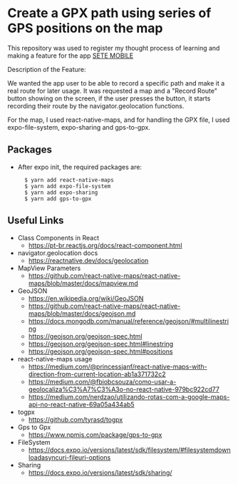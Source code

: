 # Create a GPX path using series of GPS positions on the map

This repository was used to register my thought process of learning and making a feature for the app [SETE MOBILE](https://github.com/marcosroriz/sete-mobile)

Description of the Feature: 

We wanted the app user to be able to record a specific path and make it a real route for later usage. It was requested a map and a "Record Route" button showing on the screen, if the user presses the button, it starts recording their route by the navigator.geolocation functions.

For the map, I used react-native-maps, and for handling the GPX file, I used expo-file-system, expo-sharing and gps-to-gpx.

## Packages

* After expo init, the required packages are:
  
        $ yarn add react-native-maps
        $ yarn add expo-file-system
        $ yarn add expo-sharing
        $ yarn add gps-to-gpx
  

## Useful Links
 - Class Components in React
   - https://pt-br.reactjs.org/docs/react-component.html
 - navigator.geolocation docs
   - https://reactnative.dev/docs/geolocation
 - MapView Parameters
   - https://github.com/react-native-maps/react-native-maps/blob/master/docs/mapview.md
 - GeoJSON
   - https://en.wikipedia.org/wiki/GeoJSON
   - https://github.com/react-native-maps/react-native-maps/blob/master/docs/geojson.md
   - https://docs.mongodb.com/manual/reference/geojson/#multilinestring
   - https://geojson.org/geojson-spec.html
   - https://geojson.org/geojson-spec.html#linestring
   - https://geojson.org/geojson-spec.html#positions
 - react-native-maps usage
   - https://medium.com/@princessjanf/react-native-maps-with-direction-from-current-location-ab1a371732c2
   - https://medium.com/@fbiobcsouza/como-usar-a-geolocaliza%C3%A7%C3%A3o-no-react-native-979bc922cd77
   - https://medium.com/nerdzao/utilizando-rotas-com-a-google-maps-api-no-react-native-69a05a434ab5
 - togpx
   - https://github.com/tyrasd/togpx
 - Gps to Gpx 
   - https://www.npmjs.com/package/gps-to-gpx
 - FileSystem
   - https://docs.expo.io/versions/latest/sdk/filesystem/#filesystemdownloadasyncuri-fileuri-options
 - Sharing
   - https://docs.expo.io/versions/latest/sdk/sharing/
